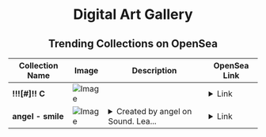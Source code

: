 <div align="center">

# Digital Art Gallery

## Trending Collections on OpenSea

| Collection Name                       | Image                                                                                     | Description                       | OpenSea Link                                                                                          |
|---------------------------------------|-------------------------------------------------------------------------------------------|-----------------------------------|--------------------------------------------------------------------------------------------------------|
| **!!![#]!! C** | ![Image](https://i.seadn.io/s/raw/files/09aa875a31ccac5ec55c832be1b37535.gif?w=500&auto=format?w=200&auto=format) |  | <details><summary>Link</summary>[!!![#]!! C](https://opensea.io/collection/c-652)</details> |
| **angel - smile** | ![Image](https://i.seadn.io/s/raw/files/62c8340e14a0c7a45909d8e11e0733ef.jpg?w=500&auto=format?w=200&auto=format) | <details><summary>Created by angel on Sound. Lea...</summary>Created by angel on Sound. Leave a comment on the song at https://www.sound.xyz/roshana/smile</details> | <details><summary>Link</summary>[angel - smile](https://opensea.io/collection/angel-smile-1)</details> |

</div>